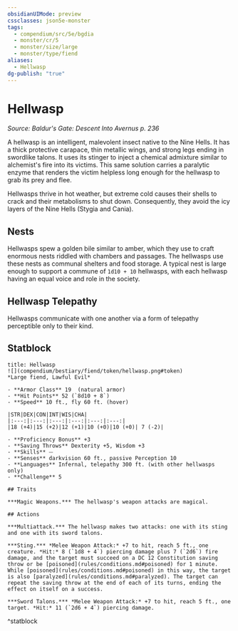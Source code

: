 ```yaml
---
obsidianUIMode: preview
cssclasses: json5e-monster
tags:
  - compendium/src/5e/bgdia
  - monster/cr/5
  - monster/size/large
  - monster/type/fiend
aliases:
  - Hellwasp
dg-publish: "true"
---
```

# Hellwasp
*Source: Baldur's Gate: Descent Into Avernus p. 236*  

A hellwasp is an intelligent, malevolent insect native to the Nine Hells. It has a thick protective carapace, thin metallic wings, and strong legs ending in swordlike talons. It uses its stinger to inject a chemical admixture similar to alchemist's fire into its victims. This same solution carries a paralytic enzyme that renders the victim helpless long enough for the hellwasp to grab its prey and flee.

Hellwasps thrive in hot weather, but extreme cold causes their shells to crack and their metabolisms to shut down. Consequently, they avoid the icy layers of the Nine Hells (Stygia and Cania).

## Nests

Hellwasps spew a golden bile similar to amber, which they use to craft enormous nests riddled with chambers and passages. The hellwasps use these nests as communal shelters and food storage. A typical nest is large enough to support a commune of `1d10 + 10` hellwasps, with each hellwasp having an equal voice and role in the society.

## Hellwasp Telepathy

Hellwasps communicate with one another via a form of telepathy perceptible only to their kind.

## Statblock

```ad-statblock
title: Hellwasp
![](compendium/bestiary/fiend/token/hellwasp.png#token)
*Large fiend, Lawful Evil*

- **Armor Class** 19  (natural armor)
- **Hit Points** 52 (`8d10 + 8`)
- **Speed** 10 ft., fly 60 ft. (hover)

|STR|DEX|CON|INT|WIS|CHA|
|:---:|:---:|:---:|:---:|:---:|:---:|
|18 (+4)|15 (+2)|12 (+1)|10 (+0)|10 (+0)| 7 (-2)|

- **Proficiency Bonus** +3
- **Saving Throws** Dexterity +5, Wisdom +3
- **Skills** ⏤
- **Senses** darkvision 60 ft., passive Perception 10
- **Languages** Infernal, telepathy 300 ft. (with other hellwasps only)
- **Challenge** 5

## Traits

***Magic Weapons.*** The hellwasp's weapon attacks are magical.

## Actions

***Multiattack.*** The hellwasp makes two attacks: one with its sting and one with its sword talons.

***Sting.*** *Melee Weapon Attack:* +7 to hit, reach 5 ft., one creature. *Hit:* 8 (`1d8 + 4`) piercing damage plus 7 (`2d6`) fire damage, and the target must succeed on a DC 12 Constitution saving throw or be [poisoned](rules/conditions.md#poisoned) for 1 minute. While [poisoned](rules/conditions.md#poisoned) in this way, the target is also [paralyzed](rules/conditions.md#paralyzed). The target can repeat the saving throw at the end of each of its turns, ending the effect on itself on a success.

***Sword Talons.*** *Melee Weapon Attack:* +7 to hit, reach 5 ft., one target. *Hit:* 11 (`2d6 + 4`) piercing damage.
```
^statblock